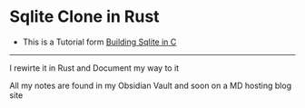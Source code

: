 # Sqlite Clone in Rust
- This is a Tutorial form [Building Sqlite in C](https://cstack.github.io/db_tutorial/parts/part2.html) 

---
I rewirte it in Rust and Document my way to it

All my notes are found in my Obsidian Vault and soon on a MD hosting blog site

